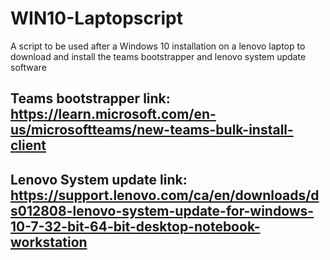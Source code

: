 # WIN10-Laptopscript
A script to be used after a Windows 10 installation on a lenovo laptop to download and install the teams bootstrapper and lenovo system update software
## Teams bootstrapper link: https://learn.microsoft.com/en-us/microsoftteams/new-teams-bulk-install-client
## Lenovo System update link: https://support.lenovo.com/ca/en/downloads/ds012808-lenovo-system-update-for-windows-10-7-32-bit-64-bit-desktop-notebook-workstation
